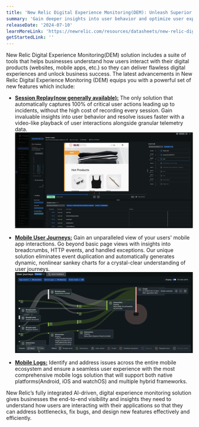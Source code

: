```yaml
---
title: 'New Relic Digital Experience Monitoring(DEM): Unleash Superior Customer Experiences and Business Growth'
summary: 'Gain deeper insights into user behavior and optimize user experience with New Relic’s fully integrated AI-driven DEM capabilities'
releaseDate: '2024-07-10'
learnMoreLink: 'https://newrelic.com/resources/datasheets/new-relic-digital-experience-monitoring'
getStartedLink: ''
---
```


New Relic Digital Experience Monitoring(DEM) solution includes a suite of tools that helps businesses understand how users interact with their digital products (websites, mobile apps, etc.) so they can deliver flawless digital experiences and unlock business success. The latest advancements in New Relic Digital Experience Monitoring (DEM) equips you with a powerful set of new features which include:

* **[Session Replay(now generally available):](https://newrelic.com/blog/how-to-relic/debugging-front-end-issues-with-session-replay)** The only solution that automatically captures 100% of critical user actions leading up to incidents, without the high cost of recording every session. Gain invaluable insights into user behavior and resolve issues faster with a video-like playback of user interactions alongside granular telemetry data.
 ![session replay](./images/sessionreplay.png "Session replay")


* **[Mobile User Journeys:](https://www.youtube.com/watch?v=IdOimfLcanA&pp=ygUebW9iaWxlIHVzZXIgam91cm5leXMgbmV3IHJlbGlj)** Gain an unparalleled view of your users' mobile app interactions. Go beyond basic page views with insights into breadcrumbs, HTTP events, and handled exceptions. Our unique solution eliminates event duplication and automatically generates dynamic, nonlinear sankey charts for a crystal-clear understanding of user journeys.
![Mobile user journeys](./images/muj.png "Mobile User journeys")

* **[Mobile Logs:](https://newrelic.com/platform/log-management)** Identify and address issues across the entire mobile ecosystem and ensure a seamless user experience with the most comprehensive mobile logs solution that will support both native platforms(Android, iOS and watchOS) and multiple hybrid frameworks.


New Relic’s fully integrated AI-driven, digital experience monitoring solution gives businesses the end-to-end visibility and insights they need to understand how users are interacting with their applications so that they can address bottlenecks, fix bugs, and design new features effectively and efficiently. 






 





